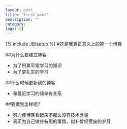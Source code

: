 ```yaml
---
layout: post
title: "first post"
description: ""
category: 
tags: []
---
```

{% include JB/setup %}
#这是我真正意义上的第一个博客

##为什么要建立博客
- 为了积累平常学习的知识
- 为了更扎实的学习

##什么时候更新我的博客
- 和最近学习的频率有关系

##要做到怎样呢?
- 努力使博客看起来不那么没有技术含量
- 真正为自己做些有用的事情，拟补曾经荒废的岁月
